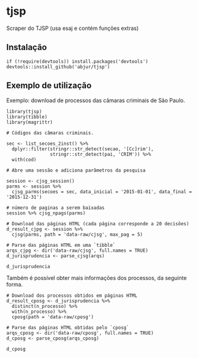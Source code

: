 # tjsp
Scraper do TJSP (usa esaj e contém funções extras)

## Instalação

```
if (!require(devtools)) install.packages('devtools')
devtools::install_github('abjur/tjsp')
```

## Exemplo de utilização

Exemplo: download de processos das câmaras criminais de São Paulo.

```
library(tjsp)
library(tibble)
library(magrittr)

# Códigos das câmaras criminais.

sec <- list_secoes_2inst() %>% 
  dplyr::filter(stringr::str_detect(secao, '[Cc]rim'),
                stringr::str_detect(pai, 'CRIM')) %>% 
  with(cod)

# Abre uma sessão e adiciona parâmetros da pesquisa

session <- cjsg_session()
parms <- session %>% 
  cjsg_parms(secoes = sec, data_inicial = '2015-01-01', data_final = '2015-12-31')

# número de paginas a serem baixadas
session %>% cjsg_npags(parms)

# Download das páginas HTML (cada página corresponde a 20 decisões)
d_result_cjpg <- session %>% 
  cjsg(parms, path = 'data-raw/cjsg', max_pag = 5)

# Parse das páginas HTML em uma `tibble`
arqs_cjpg <- dir('data-raw/cjsg', full.names = TRUE)
d_jurisprudencia <- parse_cjsg(arqs)

d_jurisprudencia
```

Também é possível obter mais informações dos processos, da seguinte forma.

```
# Download dos processos obtidos em páginas HTML
d_result_cposg <- d_jurisprudencia %>% 
  distinct(n_processo) %>% 
  with(n_processo) %>% 
  cposg(path = 'data-raw/cposg')
  
# Parse das páginas HTML obtidas pelo `cposg`
arqs_cposg <- dir('data-raw/cposg', full.names = TRUE)
d_cposg <- parse_cposg(arqs_cposg)

d_cposg
```
